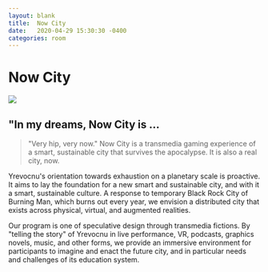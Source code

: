 ```yaml
---
layout: blank
title:  Now City
date:   2020-04-29 15:30:30 -0400
categories: room
---
```

<div class="main">
     <div class="contents">  
<h1>Now City</h1>
<img src="{{"images/now-city-flag.jpeg" | relative_url}}" />
<h2>"In my dreams, Now City is ...</h2>

<blockquote>"Very hip, very now." Now City is a transmedia gaming experience of a smart, sustainable city that survives the apocalypse. It is also a real city, now.</blockquote>

<p>Yrevocnu's orientation towards exhaustion on a planetary scale is proactive. It aims to lay the foundation for a new smart and sustainable city, and with it a smart, sustainable culture. A response to temporary Black Rock City of Burning Man, which burns out every year, we envision a distributed city that exists across physical, virtual, and augmented realities.</p>
<p>Our program is one of speculative design through transmedia fictions. By "telling the story" of Yrevocnu in live performance, VR, podcasts, graphics novels, music, and other forms, we provide an immersive environment for participants to imagine and enact the future city, and in particular needs and challenges of its education system.</p>
</div>
</div>